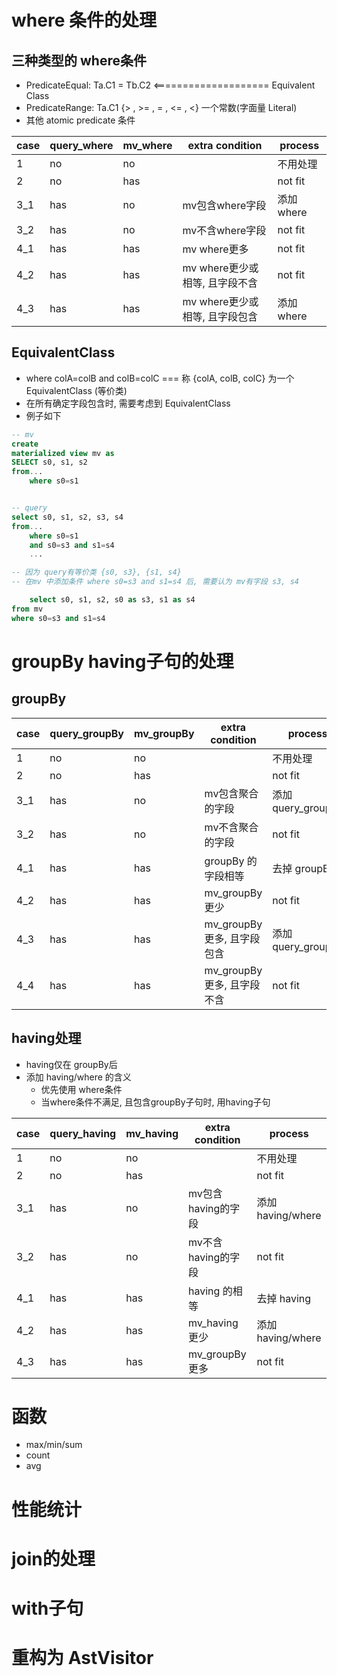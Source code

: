 # where 条件的处理

## 三种类型的 where条件

- PredicateEqual: Ta.C1 = Tb.C2 <==================== Equivalent Class
- PredicateRange: Ta.C1 {> , >= , = , <= , <} 一个常数(字面量 Literal)
- 其他 atomic predicate 条件

| case | query_where | mv_where | extra condition      | process  |
|------|-------------|----------|----------------------|----------|
| 1    | no          | no       |                      | 不用处理     |
| 2    | no          | has      |                      | not fit  |
| 3_1  | has         | no       | mv包含where字段          | 添加 where |
| 3_2  | has         | no       | mv不含where字段          | not fit  |
| 4_1  | has         | has      | mv where更多           | not fit  |
| 4_2  | has         | has      | mv where更少或相等, 且字段不含 | not fit  |
| 4_3  | has         | has      | mv where更少或相等, 且字段包含 | 添加 where |

## EquivalentClass

- where colA=colB and colB=colC === 称 {colA, colB, colC} 为一个 EquivalentClass (等价类)
- 在所有确定字段包含时, 需要考虑到 EquivalentClass
- 例子如下

```sql
-- mv
create
materialized view mv as
SELECT s0, s1, s2
from...
    where s0=s1


-- query
select s0, s1, s2, s3, s4
from...
    where s0=s1
    and s0=s3 and s1=s4
    ...

-- 因为 query有等价类 {s0, s3}, {s1, s4}
-- 在mv 中添加条件 where s0=s3 and s1=s4 后, 需要认为 mv有字段 s3, s4

    select s0, s1, s2, s0 as s3, s1 as s4
from mv
where s0=s3 and s1=s4
```

# groupBy having子句的处理

## groupBy

| case | query_groupBy | mv_groupBy | extra condition     | process          |
|------|---------------|------------|---------------------|------------------|
| 1    | no            | no         |                     | 不用处理             |
| 2    | no            | has        |                     | not fit          |
| 3_1  | has           | no         | mv包含聚合的字段           | 添加 query_groupBy |
| 3_2  | has           | no         | mv不含聚合的字段           | not fit          |
| 4_1  | has           | has        | groupBy 的字段相等       | 去掉 groupBy       |
| 4_2  | has           | has        | mv_groupBy更少        | not fit          |
| 4_3  | has           | has        | mv_groupBy更多, 且字段包含 | 添加 query_groupBy |
| 4_4  | has           | has        | mv_groupBy更多, 且字段不含 | not fit          |

## having处理

- having仅在 groupBy后
- 添加 having/where 的含义
    - 优先使用 where条件
    - 当where条件不满足, 且包含groupBy子句时, 用having子句

| case | query_having | mv_having | extra condition | process         |
|------|--------------|-----------|-----------------|-----------------|
| 1    | no           | no        |                 | 不用处理            |
| 2    | no           | has       |                 | not fit         |
| 3_1  | has          | no        | mv包含having的字段   | 添加 having/where |
| 3_2  | has          | no        | mv不含having的字段   | not fit         |
| 4_1  | has          | has       | having 的相等      | 去掉 having       |
| 4_2  | has          | has       | mv_having更少     | 添加 having/where |
| 4_3  | has          | has       | mv_groupBy更多    | not fit         |

# 函数
- max/min/sum
- count
- avg

# 性能统计

# join的处理

# with子句


# 重构为 AstVisitor


